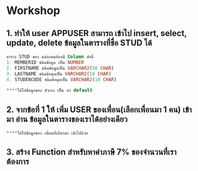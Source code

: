 # Workshop

## 1. ทำให้ user APPUSER สามารถ เข้าไป insert, select, update, delete ข้อมูลในตารางที่ชื่อ STUD ได้

  ```sql
ตาราง STUD ของ แต่ละคนต้องมี Column ดังนี้
1. MEMBERID ชนิดข้อมูล เป็น NUMBER
2. FIRSTNAME ชนิดข้อมูลเป็น VARCHAR2(50 CHAR)
3. LASTNAME ชนิดข้อมุลเป็น VARCHAR2(50 CHAR)
4. STUDENCODE ชนิดข้อมุลเป็น VARCHAR2(10 CHAR)

****ให้ใส่ข้อมูลของ ตัวเอง เป็น ค่า default
  ```
## 2. จากข้อที่ 1 ให้ เพิ่ม USER ของเพื่อน(เลือกเพื่อนมา 1 คน) เข้ามา อ่าน ข้อมูลในตารางของเราได้อย่างเดียว

```sql
****ให้ใส่ข้อมูลของ เพื่อนที่เลือกมา เข้าไปด้วย
```
## 3. สร้าง Function สำหรับหาค่าภาษี 7% ของจำนวนที่เราต้องการ
